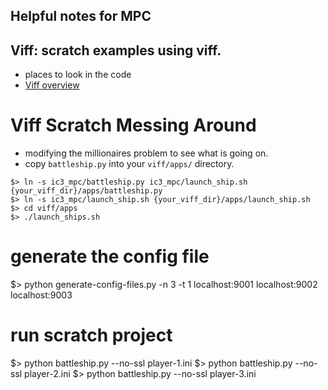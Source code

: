 ## Helpful notes for MPC


## Viff: scratch examples using viff.  
* places to look in the code
* [Viff overview](http://viff.dk/api/index.html)



# Viff Scratch Messing Around

* modifying the millionaires problem to see what is going on.
* copy `battleship.py` into your `viff/apps/` directory. 
```
$> ln -s ic3_mpc/battleship.py ic3_mpc/launch_ship.sh {your_viff_dir}/apps/battleship.py
$> ln -s ic3_mpc/launch_ship.sh {your_viff_dir}/apps/launch_ship.sh
$> cd viff/apps
$> ./launch_ships.sh
```

# generate the config file 
$> python generate-config-files.py -n 3 -t 1 localhost:9001 localhost:9002 localhost:9003

# run scratch project
$> python battleship.py --no-ssl player-1.ini
$> python battleship.py --no-ssl player-2.ini
$> python battleship.py --no-ssl player-3.ini
```

